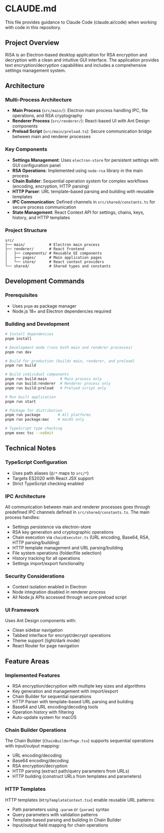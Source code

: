# CLAUDE.md

This file provides guidance to Claude Code (claude.ai/code) when working with code in this repository.

## Project Overview

RiSA is an Electron-based desktop application for RSA encryption and decryption with a clean and intuitive GUI interface. The application provides text encryption/decryption capabilities and includes a comprehensive settings management system.

## Architecture

### Multi-Process Architecture
- **Main Process** (`src/main/`): Electron main process handling IPC, file operations, and RSA cryptography
- **Renderer Process** (`src/renderer/`): React-based UI with Ant Design components
- **Preload Script** (`src/main/preload.ts`): Secure communication bridge between main and renderer processes

### Key Components
- **Settings Management**: Uses `electron-store` for persistent settings with GUI configuration panel
- **RSA Operations**: Implemented using `node-rsa` library in the main process
- **Chain Builder**: Sequential operation system for complex workflows (encoding, encryption, HTTP parsing)
- **HTTP Parser**: URL template-based parsing and building with reusable templates
- **IPC Communication**: Defined channels in `src/shared/constants.ts` for secure process communication
- **State Management**: React Context API for settings, chains, keys, history, and HTTP templates

### Project Structure
```
src/
├── main/           # Electron main process
├── renderer/       # React frontend
│   ├── components/ # Reusable UI components
│   ├── pages/      # Main application pages
│   └── store/      # React context providers
└── shared/         # Shared types and constants
```

## Development Commands

### Prerequisites
- Uses `pnpm` as package manager
- Node.js 18+ and Electron dependencies required

### Building and Development
```bash
# Install dependencies
pnpm install

# Development mode (runs both main and renderer processes)
pnpm run dev

# Build for production (builds main, renderer, and preload)
pnpm run build

# Build individual components
pnpm run build:main      # Main process only
pnpm run build:renderer  # Renderer process only
pnpm run build:preload   # Preload script only

# Run built application
pnpm run start

# Package for distribution
pnpm run package        # All platforms
pnpm run package:mac    # macOS only

# TypeScript type checking
pnpm exec tsc --noEmit
```

## Technical Notes

### TypeScript Configuration
- Uses path aliases (`@/*` maps to `src/*`)
- Targets ES2020 with React JSX support
- Strict TypeScript checking enabled

### IPC Architecture
All communication between main and renderer processes goes through predefined IPC channels defined in `src/shared/constants.ts`. The main process handles:
- Settings persistence via electron-store
- RSA key generation and cryptographic operations
- Chain execution via `chainExecutor.ts` (URL encoding, Base64, RSA, HTTP parsing/building)
- HTTP template management and URL parsing/building
- File system operations (folder/file selection)
- History tracking for all operations
- Settings import/export functionality

### Security Considerations
- Context isolation enabled in Electron
- Node integration disabled in renderer process
- All Node.js APIs accessed through secure preload script

### UI Framework
Uses Ant Design components with:
- Clean sidebar navigation
- Tabbed interface for encrypt/decrypt operations
- Theme support (light/dark mode)
- React Router for page navigation

## Feature Areas

### Implemented Features
- RSA encryption/decryption with multiple key sizes and algorithms
- Key generation and management with import/export
- Chain Builder for sequential operations
- HTTP Parser with template-based URL parsing and building
- Base64 and URL encoding/decoding tools
- Operation history with filtering
- Auto-update system for macOS

### Chain Builder Operations
The Chain Builder (`ChainBuilderPage.tsx`) supports sequential operations with input/output mapping:
- URL encoding/decoding
- Base64 encoding/decoding
- RSA encryption/decryption
- HTTP parsing (extract path/query parameters from URLs)
- HTTP building (construct URLs from templates and parameters)

### HTTP Templates
HTTP templates (`HttpTemplateContext.tsx`) enable reusable URL patterns:
- Path parameters using `:param` or `{param}` syntax
- Query parameters with validation patterns
- Template-based parsing and building in Chain Builder
- Input/output field mapping for chain operations